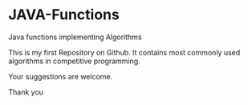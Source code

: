 # JAVA-Functions
Java functions implementing Algorithms

This is my first Repository on Github.
It contains most commonly used algorithms in competitive programming.

Your suggestions are welcome.

Thank you
